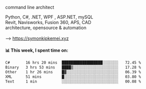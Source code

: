 command line architect

Python, C#, .NET, WPF , ASP.NET, mySQL <br>
Revit, Navisworks, Fusion 360, APS, CAD <br>
architecture, opensource & automation<br>
<br>
--> https://symonkipkemei.xyz

#### 📊 This week, I spent time on:
<!--START_SECTION:waka-->

```txt
C#       16 hrs 20 mins  ██████████████████░░░░░░░   72.45 %
Binary   3 hrs 53 mins   ████▒░░░░░░░░░░░░░░░░░░░░   17.28 %
Other    1 hr 26 mins    █▓░░░░░░░░░░░░░░░░░░░░░░░   06.39 %
XML      51 mins         █░░░░░░░░░░░░░░░░░░░░░░░░   03.80 %
Text     1 min           ░░░░░░░░░░░░░░░░░░░░░░░░░   00.08 %
```

<!--END_SECTION:waka-->
